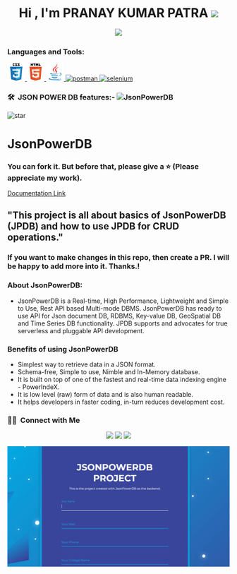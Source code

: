 <h1 align="center">Hi , I'm PRANAY KUMAR PATRA <img src="https://media.giphy.com/media/TEnXkcsHrP4YedChhA/giphy.gif" width="35"></h1>
<p align="center">
  <a href="https://github.com/DenverCoder1/readme-typing-svg"><img src="https://readme-typing-svg.herokuapp.com?lines=Software+Tester;Selenium%20|%20RestAssured%20|%20POSTMAN%20|%20CUCUMBER;Always%20learning%20new%20things&center=true&width=500&height=50"></a>
</p>
<h3 align="left">Languages and Tools:</h3>
<p align="left"> <a href="https://www.w3schools.com/css/" target="_blank" rel="noreferrer"> <img src="https://raw.githubusercontent.com/devicons/devicon/master/icons/css3/css3-original-wordmark.svg" alt="css3" width="40" height="40"/> </a> <a href="https://www.w3.org/html/" target="_blank" rel="noreferrer"> <img src="https://raw.githubusercontent.com/devicons/devicon/master/icons/html5/html5-original-wordmark.svg" alt="html5" width="40" height="40"/> </a> <a href="https://www.java.com" target="_blank" rel="noreferrer"> <img src="https://raw.githubusercontent.com/devicons/devicon/master/icons/java/java-original.svg" alt="java" width="40" height="40"/> </a> <a href="https://postman.com" target="_blank" rel="noreferrer"> <img src="https://www.vectorlogo.zone/logos/getpostman/getpostman-icon.svg" alt="postman" width="40" height="40"/> </a> <a href="https://www.selenium.dev" target="_blank" rel="noreferrer"> <img src="https://raw.githubusercontent.com/detain/svg-logos/780f25886640cef088af994181646db2f6b1a3f8/svg/selenium-logo.svg" alt="selenium" width="40" height="40"/> </a> </p>


### 🛠 &nbsp;JSON POWER DB features:- ![JsonPowerDB](https://img.shields.io/badge/JsonPowerDB-JsonPowerDB-red)&nbsp;
![star](https://media4.giphy.com/media/3ornjIhZGFWpbcGMAU/giphy.gif?cid=ecf05e47014h874ljnknvkzblj97oy5087192ik5080bttfe&rid=giphy.gif&ct=g)&nbsp;
# JsonPowerDB 
### You can fork it. But before that, please give a :star: (Please appreciate my work).

[Documentation Link](http://login2explore.com/jpdb/docs.html)

## "This project is all about basics of JsonPowerDB (JPDB) and how to use JPDB for CRUD operations." 
### If you want to make changes in this repo, then create a PR. I will be happy to add more into it. Thanks.!
### About JsonPowerDB:

- JsonPowerDB is a Real-time, High Performance, Lightweight and Simple to Use, Rest API based Multi-mode DBMS. JsonPowerDB has ready to use API for Json document DB, RDBMS, Key-value DB, GeoSpatial DB and Time Series DB functionality. JPDB supports and advocates for true serverless and pluggable API development.

### Benefits of using JsonPowerDB

- Simplest way to retrieve data in a JSON format.
- Schema-free, Simple to use, Nimble and In-Memory database.
- It is built on top of one of the fastest and real-time data indexing engine - PowerIndeX.
- It is low level (raw) form of data and is also human readable.
- It helps developers in faster coding, in-turn reduces development cost.


 ### 🤝🏻 &nbsp;Connect with Me

<p align="center">
<a href="https://www.linkedin.com/in/pranay-kumar-patra/"><img src="https://img.shields.io/badge/-Pranay%20Linkedin-0077B5?style=flat&logo=Linkedin&logoColor=white"/></a>
<a href="mailto:pranaykumarpatra1997@gmail.com"><img src="https://img.shields.io/badge/-pranaykumarpatra1997@gmail.com-D14836?style=flat&logo=Gmail&logoColor=white"/></a>
<a href="https://www.instagram.com/imperfectly_perfect_engineer/"><img src="https://img.shields.io/badge/-@imperfectly_perfect_engineer_-E4405F?style=flat&logo=Instagram&logoColor=white"/></a>
</p>

![star](https://github.com/pranaykumarpatra/JsonPowerDB_Project/blob/main/images/Capture.png)&nbsp;

